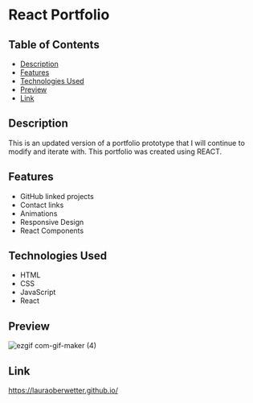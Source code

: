 # React Portfolio

## Table of Contents
- [Description](#description)
- [Features](#features)
- [Technologies Used](#technologies-used)
- [Preview](#preview)
- [Link](#link)

    

## Description
This is an updated version of a portfolio prototype that I will continue to modify and iterate with. This portfolio was created using REACT.

     

## Features
- GitHub linked projects
- Contact links
- Animations
- Responsive Design
- React Components

   

## Technologies Used
- HTML
- CSS
- JavaScript
- React

    

## Preview
![ezgif com-gif-maker (4)](https://user-images.githubusercontent.com/23666524/125015016-4fff8880-e034-11eb-923e-e2bcaf595f93.gif)

   

## Link
https://lauraoberwetter.github.io/
